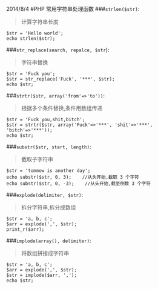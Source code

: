 2014/8/4
#PHP 常用字符串处理函数
###`strlen($str)`: 
>计算字符串长度

    $str = 'Hello world';
    echo strlen($str);
	
	
###`str_replace(search, repalce, $str`): 
>字符串替换

    $str = 'Fuck you';
    $str = str_replace('Fuck', '***', $str);
    echo $str;
	
	
###`strtr($str, array('from'=>'to'))`: 
>根据多个条件替换,条件用数组传递

    $str = 'Fuck you,shit,bitch';
    $str = strtr($str, array('Fuck'=>'***', 'shit'=>'***', 'bitch'=>'***'));
    echo $str;
	
	
###`substr($str, start, length)`: 
>截取子字符串

    $str = 'tommow is another day';
    echo substr($str, 0, 3);    //从头开始,截取 3 个字符
    echo substr($str, 0, -3);    //从头开始,截至倒数 3 个字符
	
	
###`explode(delimiter, $str)`: 
>拆分字符串,拆分成数组

    $str = 'a, b, c';
    $arr = explode(',', $str);
    print_r($arr);
	
	
###`implode(array(), delimiter)`: 
>将数组拼接成字符串

    $str = 'a, b, c';
    $arr = explode(',', $str);
    $str = implode($arr, ',');
    echo $str;
